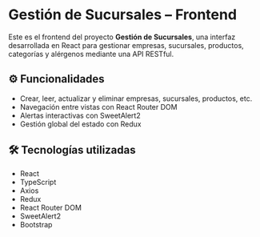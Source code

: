 # Gestión de Sucursales – Frontend

Este es el frontend del proyecto **Gestión de Sucursales**, una interfaz desarrollada en React para gestionar empresas, sucursales, productos, categorías y alérgenos mediante una API RESTful.

## ⚙️ Funcionalidades

- Crear, leer, actualizar y eliminar empresas, sucursales, productos, etc.
- Navegación entre vistas con React Router DOM
- Alertas interactivas con SweetAlert2
- Gestión global del estado con Redux

## 🛠️ Tecnologías utilizadas

- React
- TypeScript
- Axios
- Redux
- React Router DOM
- SweetAlert2
- Bootstrap
